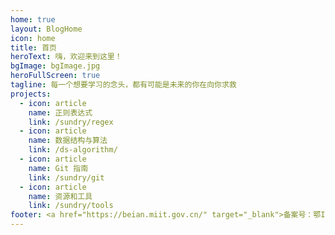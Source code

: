 ```yaml
---
home: true
layout: BlogHome
icon: home
title: 首页
heroText: 嗨，欢迎来到这里！
bgImage: bgImage.jpg
heroFullScreen: true
tagline: 每一个想要学习的念头，都有可能是未来的你在向你求救
projects:
  - icon: article
    name: 正则表达式
    link: /sundry/regex
  - icon: article
    name: 数据结构与算法
    link: /ds-algorithm/
  - icon: article
    name: Git 指南
    link: /sundry/git
  - icon: article
    name: 资源和工具
    link: /sundry/tools
footer: <a href="https://beian.miit.gov.cn/" target="_blank">备案号：鄂ICP备2021016538号</a>
---
```

